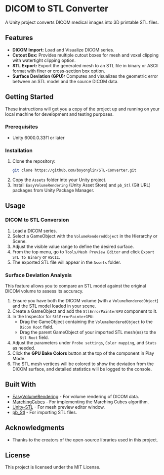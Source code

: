 # DICOM to STL Converter

A Unity project converts DICOM medical images into 3D printable STL files.

## Features

*   **DICOM Import:** Load and Visualize DICOM series.
*   **Cutout Box:** Provides multiple cutout boxes for mesh and voxel clipping with watertight clipping option.
*   **STL Export:** Export the generated mesh to an STL file in binary or ASCII format with finer or cross-section box option.
*   **Surface Deviation (GPU):** Computes and visualizes the geometric error between an STL model and the source DICOM data.

## Getting Started

These instructions will get you a copy of the project up and running on your local machine for development and testing purposes.

### Prerequisites

*   Unity 6000.0.33f1 or later

### Installation

1.  Clone the repository:
    ```sh
    git clone https://github.com/boyonglin/STL-Converter.git
    ```
2.  Copy the `Assets` folder into your Unity project.
3.  Install `EasyVolumeRendering` (Unity Asset Store) and `pb_Stl` (Git URL) packages from Unity Package Manager.

## Usage

### DICOM to STL Conversion

1.  Load a DICOM series.
2.  Select a GameObject with the `VolumeRenderedObject` in the Hierarchy or Scene.
3.  Adjust the visible value range to define the desired surface.
4.  From the top menu, go to `Tools/Mesh Preview Editor` and click `Export STL to Binary` or `ASCII`.
5.  The exported STL file will appear in the `Assets` folder.

### Surface Deviation Analysis

This feature allows you to compare an STL model against the original DICOM volume to assess its accuracy.

1.  Ensure you have both the DICOM volume (with a `VolumeRenderedObject`) and the STL model loaded in your scene.
2.  Create a GameObject and add the `StlErrorPainterGPU` component to it.
3.  In the Inspector for `StlErrorPainterGPU`:
    *   Drag the GameObject containing the `VolumeRenderedObject` to the `Dicom Root` field.
    *   Drag the parent GameObject of your imported STL mesh(es) to the `Stl Root` field.
4.  Adjust the parameters under `Probe settings`, `Color mapping`, and `Stats` as needed.
5.  Click the **GPU Bake Colors** button at the top of the component in Play Mode.
6.  The STL mesh vertices will be colored to show the deviation from the DICOM surface, and detailed statistics will be logged to the console.

## Built With

*   [EasyVolumeRendering](https://github.com/mlavik1/UnityVolumeRendering) - For volume rendering of DICOM data.
*   [MarchingCubes](https://github.com/Scrawk/Marching-Cubes) - For implementing the Marching Cubes algorithm.
*   [Unity-STL](https://github.com/WorldOfZero/Unity-STL) - For mesh preview editor window.
*   [pb_Stl](https://github.com/karl-/pb_Stl) - For importing STL files.

## Acknowledgments

*   Thanks to the creators of the open-source libraries used in this project.

## License

This project is licensed under the MIT License.
